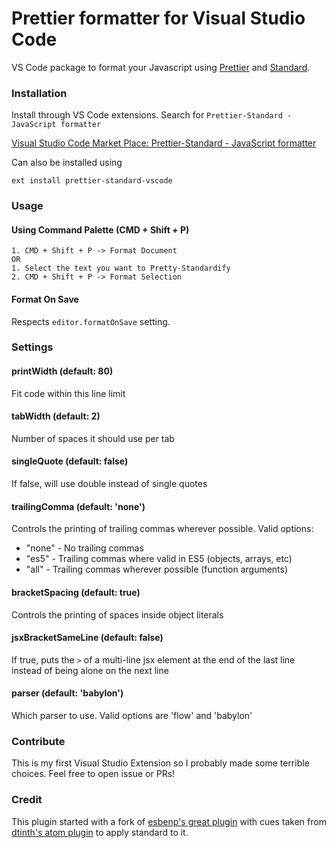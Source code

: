 # Prettier formatter for Visual Studio Code

VS Code package to format your Javascript using [Prettier] and [Standard].

### Installation

Install through VS Code extensions. Search for `Prettier-Standard - JavaScript formatter`

[Visual Studio Code Market Place: Prettier-Standard - JavaScript formatter](https://marketplace.visualstudio.com/items?itemName=numso.prettier-standard-vscode)

Can also be installed using

```
ext install prettier-standard-vscode
```

### Usage

#### Using Command Palette (CMD + Shift + P)

```
1. CMD + Shift + P -> Format Document
OR
1. Select the text you want to Pretty-Standardify
2. CMD + Shift + P -> Format Selection
```

#### Format On Save

Respects `editor.formatOnSave` setting.

### Settings

#### printWidth (default: 80)

Fit code within this line limit

#### tabWidth (default: 2)

Number of spaces it should use per tab

#### singleQuote (default: false)
If false, will use double instead of single quotes

#### trailingComma (default: 'none')
Controls the printing of trailing commas wherever possible. Valid options:
 - "none" - No trailing commas
 - "es5"  - Trailing commas where valid in ES5 (objects, arrays, etc)
 - "all"  - Trailing commas wherever possible (function arguments)

#### bracketSpacing (default: true)
Controls the printing of spaces inside object literals

#### jsxBracketSameLine (default: false)
If true, puts the `>` of a multi-line jsx element at the end of the last line instead of being alone on the next line

#### parser (default: 'babylon')
Which parser to use. Valid options are 'flow' and 'babylon'

### Contribute

This is my first Visual Studio Extension so I probably made some terrible choices. Feel free to open issue or PRs!

### Credit

This plugin started with a fork of [esbenp's great plugin] with cues taken from [dtinth's atom plugin] to apply standard to it.

[Prettier]: https://github.com/prettier/prettier
[Standard]: https://github.com/feross/standard
[esbenp's great plugin]: https://github.com/esbenp/prettier-vscode
[dtinth's atom plugin]: https://github.com/dtinth/prettier-standard-formatter
